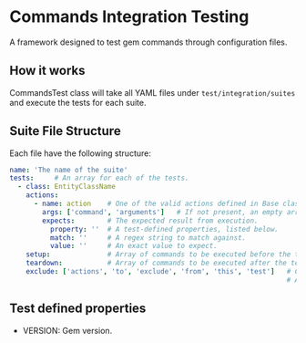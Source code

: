 # Commands Integration Testing

A framework designed to test gem commands through configuration files.

## How it works

CommandsTest class will take all YAML files under `test/integration/suites` and execute the tests for each suite.

## Suite File Structure

Each file have the following structure:

```yaml
name: 'The name of the suite'
tests:     # An array for each of the tests.
  - class: EntityClassName
    actions:
      - name: action    # One of the valid actions defined in Base class.
        args: ['command', 'arguments']   # If not present, an empty array is used.
        expects:        # The expected result from execution.
          property: ''  # A test-defined properties, listed below.
          match: ''     # A regex string to match against.
          value: ''     # An exact value to expect.
    setup:              # Array of commands to be executed before the test
    teardown:           # Array of commands to be executed after the test
    exclude: ['actions', 'to', 'exclude', 'from', 'this', 'test']   # Can be used 'ALL' to exclude the rest of actions.
                                                                    # All the remaining actions will be treated as unimplemented.
```

## Test defined properties

* VERSION: Gem version.
